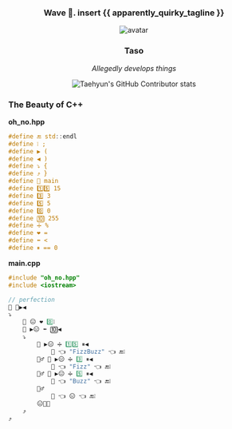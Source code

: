 <div align="center">

### Wave 👋. insert {{ apparently_quirky_tagline }}

![avatar](https://i.imgur.com/Drcwnps.png)

### Taso

</div>

<div align="center">


_Allegedly develops things_    


![Taehyun's GitHub Contributor stats](https://github-contributor-stats.vercel.app/api?username=TasoOneAsia)


</div>

### The Beauty of C++

**oh_no.hpp**
```cpp
#define 🔚 std::endl  
#define ❕ ;  
#define ▶ (  
#define ◀ )  
#define ⤵ {  
#define ⤴ }  
#define 🤍 main  
#define 1️⃣5️⃣ 15  
#define 3️⃣ 3  
#define 5️⃣ 5  
#define 0️⃣ 0  
#define 🔟 255  
#define ➗ %  
#define ❤ =
#define ⬅ <
#define ⏸ == 0
```
**main.cpp**
```cpp
#include "oh_no.hpp"
#include <iostream>

// perfection
🔢 🤍▶◀
⤵
    🔢 😑 ❤ 0️⃣❕
    🔄 ▶😑 ⬅ 🔟◀
    ⤵
        🤔 ▶😑 ➗ 1️⃣5️⃣ ⏸◀
            📢 👈 "FizzBuzz" 👈 🔚❕
        🤷‍♂️ 🤔 ▶😑 ➗ 3️⃣ ⏸◀
            📢 👈 "Fizz" 👈 🔚❕
        🤷‍♂️ 🤔 ▶😑 ➗ 5️⃣ ⏸◀
            📢 👈 "Buzz" 👈 🔚❕
        🤷‍♂️
            📢 👈 😑 👈 🔚❕
        😑🔼❕
    ⤴
⤴
```
